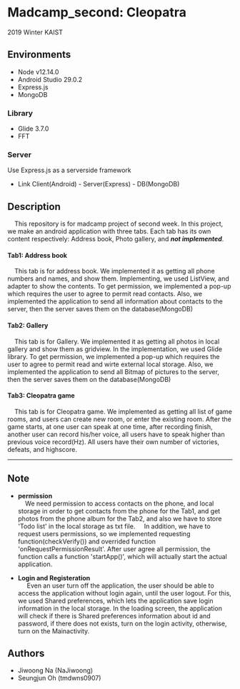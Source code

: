 # Madcamp_second: Cleopatra
2019 Winter KAIST  

## Environments
- Node v12.14.0
- Android Studio 29.0.2
- Express.js
- MongoDB

### Library
- Glide 3.7.0
- FFT

### Server
Use Express.js as a serverside framework
- Link Client(Android) - Server(Express) - DB(MongoDB)

## Description  
&nbsp;&nbsp;&nbsp;&nbsp;This repository is for madcamp project of second week. 
In this project, we make an android application with three tabs.
Each tab has its own content respectively: Address book, Photo gallery, and ***not implemented***.  

  
#### Tab1: Address book
&nbsp;&nbsp;&nbsp;&nbsp;This tab is for address book. We implemented it as getting all phone numbers and names, 
and show them. Implementing, we used ListView, and adapter to show the contents. To get permission, we implemented 
a pop-up which requires the user to agree to permit read contacts. Also, we implemented the application to send all information about
contacts to the server, then the server saves them on the database(MongoDB)
  
    
#### Tab2: Gallery
&nbsp;&nbsp;&nbsp;&nbsp;This tab is for Gallery. We implemented it as getting all photos in local gallery and show
them as gridview. In the implementation, we used Glide library. To get permission, we implemented a pop-up which requires
the user to agree to permit read and wirte external local storage. Also, we implemented the application to send all Bitmap of pictures
to the server, then the server saves them on the database(MongoDB)
  
  
#### Tab3: Cleopatra game
&nbsp;&nbsp;&nbsp;&nbsp;This tab is for Cleopatra game. We implemented as getting all list of game rooms, and users can create new
room, or enter the existing room. After the game starts, at one user can speak at one time, after recording finish, another user can
record his/her voice, all users have to speak higher than previous voice record(Hz). All users have their own number of victories, defeats, and highscore.

********************

## Note
- **permission**  
&nbsp;&nbsp;&nbsp;&nbsp;We need permission to access contacts on the phone, and local storage in order to get contacts 
from the phone for the Tab1, and get photos from the phone album for the Tab2, and also we have to store 'Todo list' in the 
local storage as txt file. 
&nbsp;&nbsp;&nbsp;&nbsp;In addition, we have to request users permissions, so we implemented requesting function(checkVerify())
and overrided function 'onRequestPermissionResult'. After user agree all permission, the function calls a function 'startApp()',
which will actually start the actual application.  

- **Login and Registeration**  
&nbsp;&nbsp;&nbsp;&nbsp; Even an user turn off the application, the user should be able to access the application without login again,
until the user logout. For this, we used Shared preferences, which lets the application save login information in the local storage.
In the loading screen, the application will check if there is Shared preferences information about id and password, if there does not
exists, turn on the login activity, otherwise, turn on the Mainactivity. 
    
    
## Authors
- Jiwoong Na (NaJiwoong)
- Seungjun Oh (tmdwns0907)

